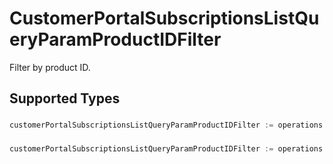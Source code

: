 # CustomerPortalSubscriptionsListQueryParamProductIDFilter

Filter by product ID.


## Supported Types

### 

```go
customerPortalSubscriptionsListQueryParamProductIDFilter := operations.CreateCustomerPortalSubscriptionsListQueryParamProductIDFilterStr(string{/* values here */})
```

### 

```go
customerPortalSubscriptionsListQueryParamProductIDFilter := operations.CreateCustomerPortalSubscriptionsListQueryParamProductIDFilterArrayOfStr([]string{/* values here */})
```

